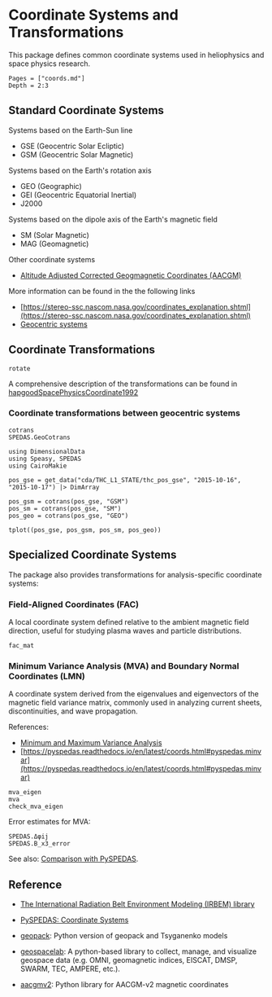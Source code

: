 # Coordinate Systems and Transformations

This package defines common coordinate systems used in heliophysics and space physics research.

```@contents
Pages = ["coords.md"]
Depth = 2:3
```

## Standard Coordinate Systems

Systems based on the Earth-Sun line

* GSE (Geocentric Solar Ecliptic)
* GSM (Geocentric Solar Magnetic)

Systems based on the Earth's rotation axis

* GEO (Geographic)
* GEI (Geocentric Equatorial Inertial)
* J2000

Systems based on the dipole axis of the Earth's magnetic field

* SM (Solar Magnetic)
* MAG (Geomagnetic)

Other coordinate systems

- [Altitude Adjusted Corrected Geogmagnetic Coordinates (AACGM)](https://superdarn.thayer.dartmouth.edu/aacgm.html)


More information can be found in the the following links

- [https://stereo-ssc.nascom.nasa.gov/coordinates_explanation.shtml](https://stereo-ssc.nascom.nasa.gov/coordinates_explanation.shtml)
- [Geocentric systems](https://www.mssl.ucl.ac.uk/grid/iau/extra/local_copy/SP_coords/geo_sys.htm)


## Coordinate Transformations

```@docs; canonical=false
rotate
```

A comprehensive description of the transformations can be found in [hapgoodSpacePhysicsCoordinate1992](@citet)

### Coordinate transformations between geocentric systems

```@docs; canonical=false
cotrans
SPEDAS.GeoCotrans
```

```@example coords
using DimensionalData
using Speasy, SPEDAS
using CairoMakie

pos_gse = get_data("cda/THC_L1_STATE/thc_pos_gse", "2015-10-16", "2015-10-17") |> DimArray

pos_gsm = cotrans(pos_gse, "GSM")
pos_sm = cotrans(pos_gse, "SM")
pos_geo = cotrans(pos_gse, "GEO")

tplot((pos_gse, pos_gsm, pos_sm, pos_geo))
```

## Specialized Coordinate Systems

The package also provides transformations for analysis-specific coordinate systems:

### Field-Aligned Coordinates (FAC)

A local coordinate system defined relative to the ambient magnetic field direction, useful for studying plasma waves and particle distributions.

```@docs; canonical=false
fac_mat
```

### Minimum Variance Analysis (MVA) and Boundary Normal Coordinates (LMN)

A coordinate system derived from the eigenvalues and eigenvectors of the magnetic field variance matrix, commonly used in analyzing current sheets, discontinuities, and wave propagation.

References:

- [Minimum and Maximum Variance Analysis](https://ui.adsabs.harvard.edu/abs/1998ISSIR...1..185S)
- [https://pyspedas.readthedocs.io/en/latest/coords.html#pyspedas.minvar](https://pyspedas.readthedocs.io/en/latest/coords.html#pyspedas.minvar)

```@docs; canonical=false
mva_eigen
mva
check_mva_eigen
```

Error estimates for MVA:

```@docs; canonical=false
SPEDAS.Δφij
SPEDAS.B_x3_error
```

See also: [Comparison with PySPEDAS](../validation/pyspedas.md#minimum-variance-analysis).

## Reference

- [The International Radiation Belt Environment Modeling (IRBEM) library](https://prbem.github.io/IRBEM/)


- [PySPEDAS: Coordinate Systems](https://pyspedas.readthedocs.io/en/latest/coords.html)
- [geopack](https://github.com/tsssss/geopack): Python version of geopack and Tsyganenko models
- [geospacelab](https://github.com/JouleCai/geospacelab): A python-based library to collect, manage, and visualize geospace data (e.g. OMNI, geomagnetic indices, EISCAT, DMSP, SWARM, TEC, AMPERE, etc.).
- [aacgmv2](https://github.com/aburrell/aacgmv2): Python library for AACGM-v2 magnetic coordinates
